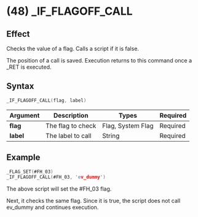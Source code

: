# (48) _IF_FLAGOFF_CALL

## Effect

Checks the value of a flag. Calls a script if it is false.

The position of a call is saved. Execution returns to this command once a _RET is executed.

## Syntax

```c
_IF_FLAGOFF_CALL(flag, label)
```

| Argument | Description | Types | Required |
| - | - | - | - |
| **flag** | The flag to check | Flag, System Flag | Required |
| **label** | The label to call | String | Required |

## Example

```c
_FLAG_SET(#FH_03)
_IF_FLAGOFF_CALL(#FH_03, 'ev_dummy')
```

The above script will set the #FH_03 flag.

Next, it checks the same flag. Since it is true, the script does not call ev_dummy and continues execution.
